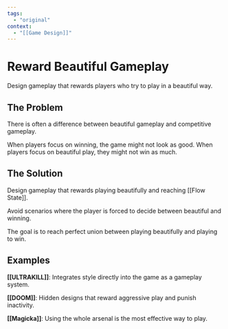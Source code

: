 ```yaml
---
tags:
  - "original"
context:
  - "[[Game Design]]"
---
```


# Reward Beautiful Gameplay

Design gameplay that rewards players who try to play in a beautiful way.

## The Problem

There is often a difference between beautiful gameplay and competitive gameplay.

When players focus on winning, the game might not look as good.
When players focus on beautiful play, they might not win as much.

## The Solution

Design gameplay that rewards playing beautifully and reaching [[Flow State]].

Avoid scenarios where the player is forced to decide between beautiful and winning.

The goal is to reach perfect union between playing beautifully and playing to win.

## Examples

**[[ULTRAKILL]]**: Integrates style directly into the game as a gameplay system.

**[[DOOM]]**: Hidden designs that reward aggressive play and punish inactivity.

**[[Magicka]]**: Using the whole arsenal is the most effective way to play.
